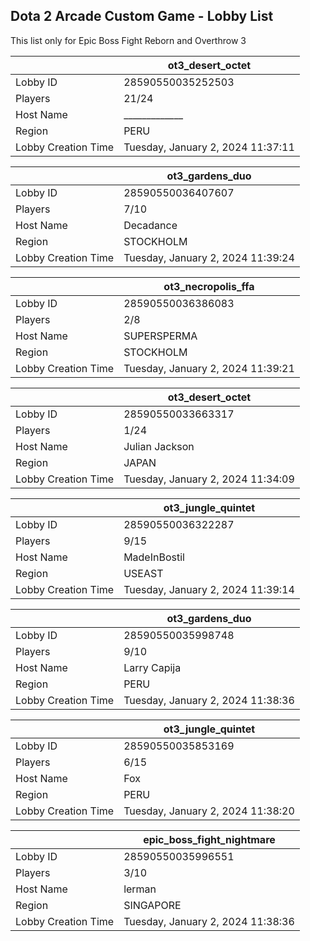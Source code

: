## Dota 2 Arcade Custom Game - Lobby List

This list only for Epic Boss Fight Reborn and Overthrow 3

|  | ot3_desert_octet |
| ------ | ------ |
| Lobby ID | 28590550035252503 |
| Players | 21/24 |
| Host Name | _____________ |
| Region | PERU |
| Lobby Creation Time | Tuesday, January 2, 2024 11:37:11 |


|  | ot3_gardens_duo |
| ------ | ------ |
| Lobby ID | 28590550036407607 |
| Players | 7/10 |
| Host Name | Decadance |
| Region | STOCKHOLM |
| Lobby Creation Time | Tuesday, January 2, 2024 11:39:24 |


|  | ot3_necropolis_ffa |
| ------ | ------ |
| Lobby ID | 28590550036386083 |
| Players | 2/8 |
| Host Name | SUPERSPERMA |
| Region | STOCKHOLM |
| Lobby Creation Time | Tuesday, January 2, 2024 11:39:21 |


|  | ot3_desert_octet |
| ------ | ------ |
| Lobby ID | 28590550033663317 |
| Players | 1/24 |
| Host Name | Julian Jackson |
| Region | JAPAN |
| Lobby Creation Time | Tuesday, January 2, 2024 11:34:09 |


|  | ot3_jungle_quintet |
| ------ | ------ |
| Lobby ID | 28590550036322287 |
| Players | 9/15 |
| Host Name | MadeInBostil |
| Region | USEAST |
| Lobby Creation Time | Tuesday, January 2, 2024 11:39:14 |


|  | ot3_gardens_duo |
| ------ | ------ |
| Lobby ID | 28590550035998748 |
| Players | 9/10 |
| Host Name | Larry Capija |
| Region | PERU |
| Lobby Creation Time | Tuesday, January 2, 2024 11:38:36 |


|  | ot3_jungle_quintet |
| ------ | ------ |
| Lobby ID | 28590550035853169 |
| Players | 6/15 |
| Host Name | Fox |
| Region | PERU |
| Lobby Creation Time | Tuesday, January 2, 2024 11:38:20 |


|  | epic_boss_fight_nightmare |
| ------ | ------ |
| Lobby ID | 28590550035996551 |
| Players | 3/10 |
| Host Name | lerman |
| Region | SINGAPORE |
| Lobby Creation Time | Tuesday, January 2, 2024 11:38:36 |


